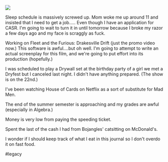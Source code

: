 ![](2021-02-08/19eec2d2c0a30a1031a1353c9a34d64c.jpeg)

Sleep schedule is massively screwed up.
Mom woke me up around 11 and insisted that I need to get a job..... Even though I have an application for CASR. I'm going to wait to turn it in until tomorrow because I broke my razor a few days ago and my face is scraggly as fuck.

Working on Fleet and the Furious: Drakesville Drift (just the promo video now.) This software is awful....but oh well. I'm going to attempt to write an actual screenplay for this film, and we're going to put effort into its production (hopefully.)

I was scheduled to play a Drywall set at the birthday party of a girl we met a Dryfest but I canceled last night. I didn't have anything prepared. (The show is on the 22nd.)

I've been watching House of Cards on Netflix as a sort of substitute for Mad Men.

The end of the summer semester is approaching and my grades are awful (especially in Algebra.)

Money is very low from paying the speeding ticket.

Spent the last of the cash I had from Bojangles' catsitting on McDonald's.

I wonder if I should keep track of what I eat in this journal so I don't overdo it on fast food.

#legacy